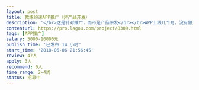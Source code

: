 ```yaml
---                
layout: post       
title: 教练约课APP推广（非产品开发）           
description: '</br>这是针对推广，而不是产品研发</br></br>APP上线几个月，没有做过任何形式的宣传推广，通过产品的自然传播，获得两千多教练试用，日活比40%，黏度极高。现在希望找到有推广经验的人，用很有限的资源去做些推广，尽快让教练数提升到万级别。</br></br>希望找到长期合作者，产品在持续优化，持续提供宣传点。而且用户群将会拓展到健身私教会员，未来有很多合作空间。</br>'     
contenturl: https://pro.lagou.com/project/8309.html      
tags: [APP推广]            
salary: 5000-10000元          
publish_time: '已发布 14 小时'         
start_time: '2018-06-06 21:56:45'           
review: 47人                   
apply: 3人                   
recommend: 0人                   
time_range: 2-4周              
status: 招募中                  
---                 
```

